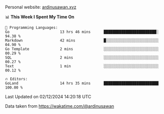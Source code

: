 Personal website: [ardinusawan.xyz](https://ardinusawan.xyz)

<!--START_SECTION:waka-->
📊 **This Week I Spent My Time On** 

```text
💬 Programming Languages: 
Go                       13 hrs 46 mins      ████████████████████████░   94.38 % 
Markdown                 42 mins             █░░░░░░░░░░░░░░░░░░░░░░░░   04.90 % 
Go Template              2 mins              ░░░░░░░░░░░░░░░░░░░░░░░░░   00.29 % 
SQL                      2 mins              ░░░░░░░░░░░░░░░░░░░░░░░░░   00.27 % 
Text                     1 min               ░░░░░░░░░░░░░░░░░░░░░░░░░   00.12 % 

🔥 Editors: 
GoLand                   14 hrs 35 mins      █████████████████████████   100.00 % 
```


 Last Updated on 02/12/2024 14:20:18 UTC
<!--END_SECTION:waka-->
Data taken from https://wakatime.com/@ardinusawan
